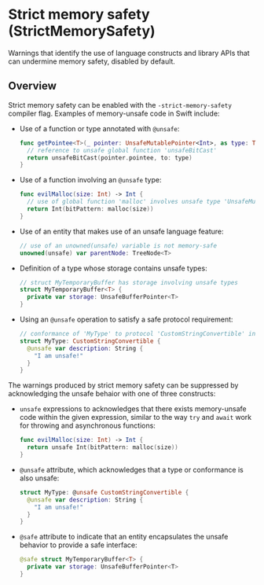 # Strict memory safety (StrictMemorySafety)

Warnings that identify the use of language constructs and library APIs that can undermine memory
safety, disabled by default.


## Overview

Strict memory safety can be enabled with the `-strict-memory-safety` compiler flag. Examples of
memory-unsafe code in Swift include:

- Use of a function or type annotated with `@unsafe`:
  ```swift
  func getPointee<T>(_ pointer: UnsafeMutablePointer<Int>, as type: T.Type) -> T {
    // reference to unsafe global function 'unsafeBitCast'
    return unsafeBitCast(pointer.pointee, to: type)
  }
  ```
- Use of a function involving an `@unsafe` type:
  ```swift
  func evilMalloc(size: Int) -> Int {
    // use of global function 'malloc' involves unsafe type 'UnsafeMutableRawPointer'
    return Int(bitPattern: malloc(size))
  }
  ```

- Use of an entity that makes use of an unsafe language feature:

  ```swift
  // use of an unowned(unsafe) variable is not memory-safe
  unowned(unsafe) var parentNode: TreeNode<T>
  ```

- Definition of a type whose storage contains unsafe types:
  ```swift
  // struct MyTemporaryBuffer has storage involving unsafe types
  struct MyTemporaryBuffer<T> {
    private var storage: UnsafeBufferPointer<T>
  }
  ```

- Using an `@unsafe` operation to satisfy a safe protocol requirement:
  ```swift
  // conformance of 'MyType' to protocol 'CustomStringConvertible' involves unsafe code
  struct MyType: CustomStringConvertible {
    @unsafe var description: String {
      "I am unsafe!"
    }
  }
  ```

The warnings produced by strict memory safety can be suppressed by acknowledging the unsafe behaior with one of three constructs:

* `unsafe` expressions to acknowledges that there exists memory-unsafe code within the given expression, similar to the way `try` and `await` work for throwing and asynchronous functions:

  ```swift
  func evilMalloc(size: Int) -> Int {
    return unsafe Int(bitPattern: malloc(size))
  }
  ```

* `@unsafe` attribute, which acknowledges that a type or conformance is also unsafe:

  ```swift
  struct MyType: @unsafe CustomStringConvertible {
    @unsafe var description: String {
      "I am unsafe!"
    }
  }
  ```

* `@safe` attribute to indicate that an entity encapsulates the unsafe behavior to provide a safe interface:

  ```swift
  @safe struct MyTemporaryBuffer<T> {
    private var storage: UnsafeBufferPointer<T>
  }
  ```
